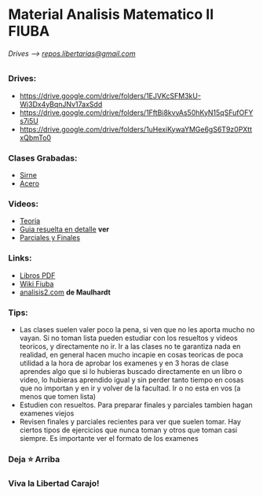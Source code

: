 # Material Analisis Matematico II FIUBA
###### Drives --> repos.libertarias@gmail.com

### Drives:
* https://drive.google.com/drive/folders/1EJVKcSFM3kU-Wj3Dx4yBqnJNv17axSdd
* https://drive.google.com/drive/folders/1FftBi8kvyAs50hKyN15qSFufOFYs7i5U
* https://drive.google.com/drive/folders/1uHexiKywaYMGe6gS6T9z0PXttxQbmTo0

### Clases Grabadas:
* [Sirne](https://drive.google.com/drive/folders/1ZNFWQslerkyu2erbAPtoTYn4b-48Hgdw)
* [Acero](https://drive.google.com/drive/folders/1kwbR-EFoM4QkO2MWx3RY848uhpuzcscf)

### Videos:
* [Teoria](https://www.youtube.com/playlist?list=PLovUfzQicsXtmp6FcripzKR5CgGfiFL9o)
* [Guia resuelta en detalle](https://www.youtube.com/playlist?list=PLovUfzQicsXtGZz53C-VJpkjhSCRpuuzQ) __ver__
* [Parciales y Finales](https://www.youtube.com/playlist?list=PLovUfzQicsXve14fq9TaObnYJcogzUK1T)

### Links:
* [Libros PDF](https://drive.google.com/drive/folders/1p-fBy_jR-qgl5joIfljWK70Cy2-V-LC1)
* [Wiki Fiuba](http://wiki.foros-fiuba.com.ar/materias:61:03)
* [analisis2.com](https://analisis2.com/) __de Maulhardt__

### Tips:
* Las clases suelen valer poco la pena, si ven que no les aporta mucho no vayan. Si no toman lista pueden estudiar con los resueltos y videos teoricos, y directamente no ir. Ir a las clases no te garantiza nada en realidad, en general hacen mucho incapie en cosas teoricas de poca utilidad a la hora de aprobar los examenes y en 3 horas de clase aprendes algo que si lo hubieras buscado directamente en un libro o video, lo hubieras aprendido igual y sin perder tanto tiempo en cosas que no importan y en ir y volver de la facultad. Ir o no esta en vos (a menos que tomen lista)
* Estudien con resueltos. Para preparar finales y parciales tambien hagan examenes viejos
* Revisen finales y parciales recientes para ver que suelen tomar. Hay ciertos tipos de ejercicios que nunca toman y otros que toman casi siempre. Es importante ver el formato de los examenes

### Deja **⭐** Arriba
### Viva la Libertad Carajo! 
